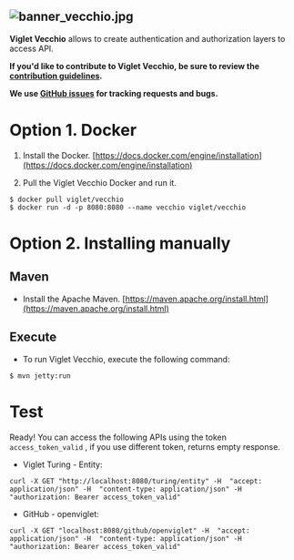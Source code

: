 ![banner_vecchio.jpg](https://openviglet.github.io/vecchio/img/banner_vecchio.jpg)
------
**Viglet Vecchio** allows to create authentication and authorization layers to access API.

**If you'd like to contribute to Viglet Vecchio, be sure to review the [contribution
guidelines](CONTRIBUTING.md).**

**We use [GitHub issues](https://github.com/openviglet/vecchio/issues) for
tracking requests and bugs.**

# Option 1. Docker
1. Install the Docker. [https://docs.docker.com/engine/installation](https://docs.docker.com/engine/installation)


2. Pull the Viglet Vecchio Docker and run it.

```shell
$ docker pull viglet/vecchio
$ docker run -d -p 8080:8080 --name vecchio viglet/vecchio
```

# Option 2. Installing manually 

## Maven
* Install the Apache Maven. [https://maven.apache.org/install.html](https://maven.apache.org/install.html)

## Execute

* To run Viglet Vecchio, execute the following command:

`$ mvn jetty:run
`

# Test

Ready! You can access the following APIs using the token `access_token_valid` , if you use different token, returns empty response.

* Viglet Turing - Entity:

`curl -X GET "http://localhost:8080/turing/entity" -H  "accept: application/json" -H  "content-type: application/json" -H  "authorization: Bearer access_token_valid"
`

* GitHub - openviglet:

` curl -X GET "localhost:8080/github/openviglet" -H  "accept: application/json" -H  "content-type: application/json" -H  "authorization: Bearer access_token_valid"
`